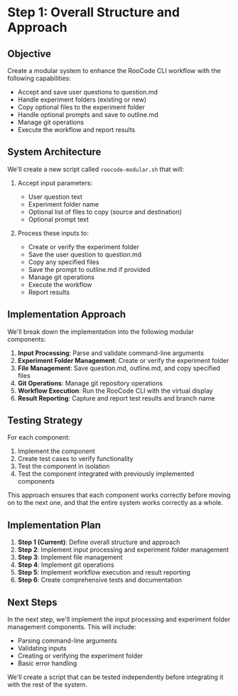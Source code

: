 # Step 1: Overall Structure and Approach

## Objective

Create a modular system to enhance the RooCode CLI workflow with the following capabilities:
- Accept and save user questions to question.md
- Handle experiment folders (existing or new)
- Copy optional files to the experiment folder
- Handle optional prompts and save to outline.md
- Manage git operations
- Execute the workflow and report results

## System Architecture

We'll create a new script called `roocode-modular.sh` that will:

1. Accept input parameters:
   - User question text
   - Experiment folder name
   - Optional list of files to copy (source and destination)
   - Optional prompt text

2. Process these inputs to:
   - Create or verify the experiment folder
   - Save the user question to question.md
   - Copy any specified files
   - Save the prompt to outline.md if provided
   - Manage git operations
   - Execute the workflow
   - Report results

## Implementation Approach

We'll break down the implementation into the following modular components:

1. **Input Processing**: Parse and validate command-line arguments
2. **Experiment Folder Management**: Create or verify the experiment folder
3. **File Management**: Save question.md, outline.md, and copy specified files
4. **Git Operations**: Manage git repository operations
5. **Workflow Execution**: Run the RooCode CLI with the virtual display
6. **Result Reporting**: Capture and report test results and branch name

## Testing Strategy

For each component:
1. Implement the component
2. Create test cases to verify functionality
3. Test the component in isolation
4. Test the component integrated with previously implemented components

This approach ensures that each component works correctly before moving on to the next one, and that the entire system works correctly as a whole.

## Implementation Plan

1. **Step 1 (Current)**: Define overall structure and approach
2. **Step 2**: Implement input processing and experiment folder management
3. **Step 3**: Implement file management
4. **Step 4**: Implement git operations
5. **Step 5**: Implement workflow execution and result reporting
6. **Step 6**: Create comprehensive tests and documentation

## Next Steps

In the next step, we'll implement the input processing and experiment folder management components. This will include:
- Parsing command-line arguments
- Validating inputs
- Creating or verifying the experiment folder
- Basic error handling

We'll create a script that can be tested independently before integrating it with the rest of the system.